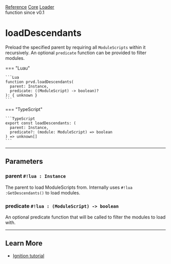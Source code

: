 <div class="ompdoc-api-breadcrumbs">
<a href="../../../">Reference</a>
<a href="../../">Core</a>
<a href="../">Loader</a>
</div>

<div class="ompdoc-api-tags">
<span>function</span>
<span>since v0.1</span>
</div>

# loadDescendants

Preload the specified parent by requiring all `ModuleScripts` within it
recursively. An optional `predicate` function can be provided to filter modules.

=== "Luau"

    ```Lua
    function prvd.loadDescendants(
      parent: Instance,
      predicate: ((ModuleScript) -> boolean)?
    ): { unknown }
    ```

=== "TypeScript"

    ```TypeScript
    export const loadDescendants: (
      parent: Instance,
      predicate?: (module: ModuleScript) => boolean
    ) => unknown[]
    ```

---

## Parameters

### parent `#!lua : Instance`

The parent to load ModuleScripts from. Internally uses `#!lua :GetDescendants()`
to load modules.

### predicate `#!lua : (ModuleScript) -> boolean`

An optional predicate function that will be called to filter the modules to load
with.

---

## Learn More

- [Ignition tutorial](../../../tutorials/ignition.md)
